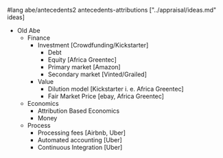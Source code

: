 #lang abe/antecedents2 antecedents-attributions ["../appraisal/ideas.md" ideas]

* Old Abe
  * Finance
    * Investment [Crowdfunding/Kickstarter]
      * Debt
      * Equity [Africa Greentec]
      * Primary market [Amazon]
      * Secondary market [Vinted/Grailed]
    * Value
      * Dilution model [Kickstarter i. e. Africa Greentec]
      * Fair Market Price [ebay, Africa Greentec]
  * Economics
    * Attribution Based Economics
    * Money
  * Process
    * Processing fees [Airbnb, Uber]
    * Automated accounting [Uber]
    * Continuous Integration [Uber]
